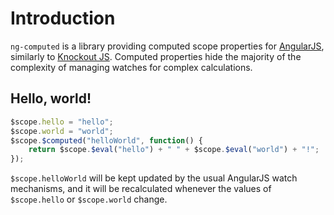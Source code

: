 # Introduction

`ng-computed` is a library providing computed scope properties for
[AngularJS][1], similarly to [Knockout JS][2]. Computed properties
hide the majority of the complexity of managing watches for complex
calculations.

[1]: http://angularjs.org/
[2]: http://knockoutjs.com/

## Hello, world!

```javascript
$scope.hello = "hello";
$scope.world = "world";
$scope.$computed("helloWorld", function() {
    return $scope.$eval("hello") + " " + $scope.$eval("world") + "!";
});
```

`$scope.helloWorld` will be kept updated by the usual AngularJS watch
mechanisms, and it will be recalculated whenever the values of
`$scope.hello` or `$scope.world` change.

